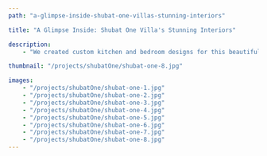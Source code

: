 ```yaml
---
path: "a-glimpse-inside-shubat-one-villas-stunning-interiors"

title: "A Glimpse Inside: Shubat One Villa's Stunning Interiors"

description:
    - "We created custom kitchen and bedroom designs for this beautiful villa. Our team carefully planned each room to match how the owners live. The kitchen has everything needed for cooking great meals, with plenty of space to move around. The bedrooms are quiet and peaceful places to relax. We used high-quality materials and smart design choices to make every room look and feel special. The whole home flows together nicely, making it both beautiful and easy to live in."

thumbnail: "/projects/shubatOne/shubat-one-8.jpg"

images:
    - "/projects/shubatOne/shubat-one-1.jpg"
    - "/projects/shubatOne/shubat-one-2.jpg"
    - "/projects/shubatOne/shubat-one-3.jpg"
    - "/projects/shubatOne/shubat-one-4.jpg"
    - "/projects/shubatOne/shubat-one-5.jpg"
    - "/projects/shubatOne/shubat-one-6.jpg"
    - "/projects/shubatOne/shubat-one-7.jpg"
    - "/projects/shubatOne/shubat-one-8.jpg"
---
```


